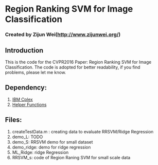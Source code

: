 # Region Ranking SVM for Image Classification
### Created by Zijun Wei(http://www.zijunwei.org/)

## Introduction
This is the code for the CVPR2016 Paper: Region Ranking SVM for Image Classification. The code is adopted for better readability, if you find problems, please let me know.
## Dependency:
1. [IBM Cplex](https://www-01.ibm.com/software/commerce/optimization/cplex-optimizer/)
2. [Helper Functions](https://github.com/zijunwei/ZFunc)

## Files:

1. createTestData.m : creating data to evaluate RRSVM/Ridge Regression
2. demo_L: TODO
3. demo_S: RRSVM demo for small dataset
4. demo_ridge: demo for ridge regression
4. ML_Ridge: ridge Regression
5. RRSVM_s: code of Region Raning SVM for small scale data
